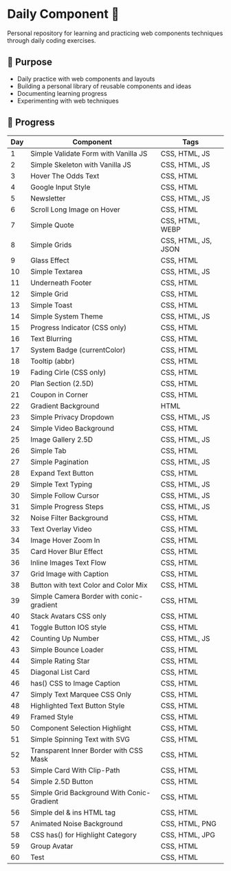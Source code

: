 # Daily Component :snake:

Personal repository for learning and practicing web components techniques through daily coding exercises.

## 🎯 Purpose

- Daily practice with web components and layouts
- Building a personal library of reusable components and ideas
- Documenting learning progress
- Experimenting with web techniques

## 📅 Progress

| Day | Component                                  | Tags                |
| --- | ------------------------------------------ | ------------------- |
| 1   | Simple Validate Form with Vanilla JS       | CSS, HTML, JS       |
| 2   | Simple Skeleton with Vanilla JS            | CSS, HTML, JS       |
| 3   | Hover The Odds Text                        | CSS, HTML           |
| 4   | Google Input Style                         | CSS, HTML           |
| 5   | Newsletter                                 | CSS, HTML, JS       |
| 6   | Scroll Long Image on Hover                 | CSS, HTML           |
| 7   | Simple Quote                               | CSS, HTML, WEBP     |
| 8   | Simple Grids                               | CSS, HTML, JS, JSON |
| 9   | Glass Effect                               | CSS, HTML           |
| 10  | Simple Textarea                            | CSS, HTML, JS       |
| 11  | Underneath Footer                          | CSS, HTML           |
| 12  | Simple Grid                                | CSS, HTML           |
| 13  | Simple Toast                               | CSS, HTML           |
| 14  | Simple System Theme                        | CSS, HTML, JS       |
| 15  | Progress Indicator (CSS only)              | CSS, HTML           |
| 16  | Text Blurring                              | CSS, HTML           |
| 17  | System Badge (currentColor)                | CSS, HTML           |
| 18  | Tooltip (abbr)                             | CSS, HTML           |
| 19  | Fading Cirle (CSS only)                    | CSS, HTML           |
| 20  | Plan Section (2.5D)                        | CSS, HTML           |
| 21  | Coupon in Corner                           | CSS, HTML           |
| 22  | Gradient Background                        | HTML                |
| 23  | Simple Privacy Dropdown                    | CSS, HTML, JS       |
| 24  | Simple Video Background                    | CSS, HTML           |
| 25  | Image Gallery 2.5D                         | CSS, HTML, JS       |
| 26  | Simple Tab                                 | CSS, HTML           |
| 27  | Simple Pagination                          | CSS, HTML, JS       |
| 28  | Expand Text Button                         | CSS, HTML           |
| 29  | Simple Text Typing                         | CSS, HTML, JS       |
| 30  | Simple Follow Cursor                       | CSS, HTML, JS       |
| 31  | Simple Progress Steps                      | CSS, HTML, JS       |
| 32  | Noise Filter Background                    | CSS, HTML           |
| 33  | Text Overlay Video                         | CSS, HTML           |
| 34  | Image Hover Zoom In                        | CSS, HTML           |
| 35  | Card Hover Blur Effect                     | CSS, HTML           |
| 36  | Inline Images Text Flow                    | CSS, HTML           |
| 37  | Grid Image with Caption                    | CSS, HTML           |
| 38  | Button with text Color and Color Mix       | CSS, HTML           |
| 39  | Simple Camera Border with conic-gradient   | CSS, HTML           |
| 40  | Stack Avatars CSS only                     | CSS, HTML           |
| 41  | Toggle Button IOS style                    | CSS, HTML           |
| 42  | Counting Up Number                         | CSS, HTML, JS       |
| 43  | Simple Bounce Loader                       | CSS, HTML           |
| 44  | Simple Rating Star                         | CSS, HTML           |
| 45  | Diagonal List Card                         | CSS, HTML           |
| 46  | has() CSS to Image Caption                 | CSS, HTML           |
| 47  | Simply Text Marquee CSS Only               | CSS, HTML           |
| 48  | Highlighted Text Button Style              | CSS, HTML           |
| 49  | Framed Style                               | CSS, HTML           |
| 50  | Component Selection Highlight              | CSS, HTML           |
| 51  | Simple Spinning Text with SVG              | CSS, HTML           |
| 52  | Transparent Inner Border with CSS Mask     | CSS, HTML           |
| 53  | Simple Card With Clip-Path                 | CSS, HTML           |
| 54  | Simple 2.5D Button                         | CSS, HTML           |
| 55  | Simple Grid Background With Conic-Gradient | CSS, HTML           |
| 56  | Simple del & ins HTML tag                  | CSS, HTML           |
| 57  | Animated Noise Background                  | CSS, HTML, PNG      |
| 58  | CSS has() for Highlight Category           | CSS, HTML, JPG      |
| 59  | Group Avatar                               | CSS, HTML           |
| 60  | Test                                       | CSS, HTML           |
